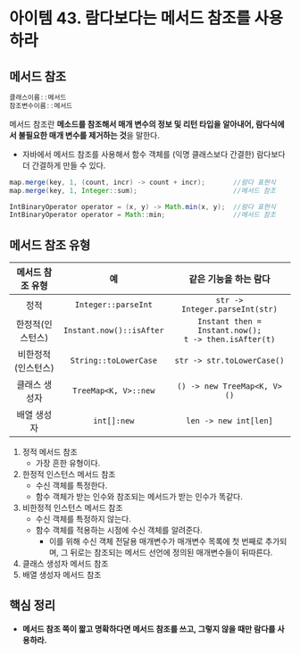 # 아이템 43. 람다보다는 메서드 참조를 사용하라

## 메서드 참조

```java
클래스이름::메서드
참조변수이름::메서드
```

메서드 참조란 **메소드를 참조해서 매개 변수의 정보 및 리턴 타입을 알아내어, 람다식에서 불필요한 매개 변수를 제거하는 것**을 말한다.
- 자바에서 메서드 참조를 사용해서 함수 객체를 (익명 클래스보다 간결한) 람다보다 더 간결하게 만들 수 있다.

```java
map.merge(key, 1, (count, incr) -> count + incr);       //람다 표현식
map.merge(key, 1, Integer::sum);                        //메서드 참조

IntBinaryOperator operator = (x, y) -> Math.min(x, y);  //람다 표현식
IntBinaryOperator operator = Math::min;                 //메서드 참조
```

## 메서드 참조 유형

메서드 참조 유형|예|같은 기능을 하는 람다
:---:|:---:|:---:
정적|`Integer::parseInt`|`str -> Integer.parseInt(str)`
한정적(인스턴스)|`Instant.now()::isAfter`|`Instant then = Instant.now();`<br>`t -> then.isAfter(t)`
비한정적(인스턴스)|`String::toLowerCase`|`str -> str.toLowerCase()`
클래스 생성자|`TreeMap<K, V>::new`|`() -> new TreeMap<K, V>()`
배열 생성자|`int[]:new`|`len -> new int[len]`

1. 정적 메서드 참조
    - 가장 흔한 유형이다.
2. 한정적 인스턴스 메서드 참조
   - 수신 객체를 특정한다.
   - 함수 객체가 받는 인수와 참조되는 메서드가 받는 인수가 똑같다.
3. 비한정적 인스턴스 메서드 참조
   - 수신 객체를 특정하지 않는다.
   - 함수 객체를 적용하는 시점에 수신 객체를 알려준다.
     - 이를 위해 수신 객체 전달용 매개변수가 매개변수 목록에 첫 번째로 추가되며, 그 뒤로는 참조되는 메서드 선언에 정의된 매개변수들이 뒤따른다.
4. 클래스 생성자 메서드 참조
5. 배열 생성자 메서드 참조

## 핵심 정리

- **메서드 참조 쪽이 짧고 명확하다면 메서드 참조를 쓰고, 그렇지 않을 때만 람다를 사용하라.**
